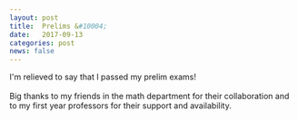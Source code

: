 ```yaml
---
layout: post
title:  Prelims &#10004;
date:   2017-09-13
categories: post
news: false
---
```

I'm relieved to say that I passed my prelim exams!
<br>
<br>
Big thanks to my friends in the math department for their collaboration and to my first year professors for their support and availability.

